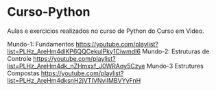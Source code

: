 # Curso-Python
Aulas e exercicios realizados no curso de Python do Curso em Video.

Mundo-1: Fundamentos https://youtube.com/playlist?list=PLHz_AreHm4dlKP6QQCekuIPky1CiwmdI6
Mundo-2: Estruturas de Controle https://youtube.com/playlist?list=PLHz_AreHm4dk_nZHmxxf_J0WRAqy5Czye
Mundo-3 Estrutures Compostas https://youtube.com/playlist?list=PLHz_AreHm4dksnH2jVTIVNviIMBVYyFnH
